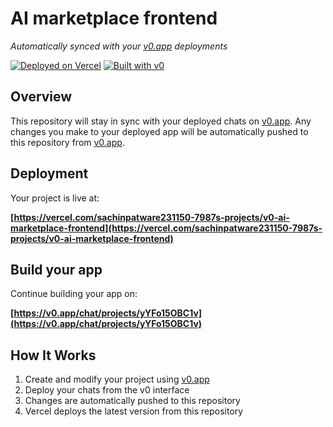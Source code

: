 # AI marketplace frontend

*Automatically synced with your [v0.app](https://v0.app) deployments*

[![Deployed on Vercel](https://img.shields.io/badge/Deployed%20on-Vercel-black?style=for-the-badge&logo=vercel)](https://vercel.com/sachinpatware231150-7987s-projects/v0-ai-marketplace-frontend)
[![Built with v0](https://img.shields.io/badge/Built%20with-v0.app-black?style=for-the-badge)](https://v0.app/chat/projects/yYFo15OBC1v)

## Overview

This repository will stay in sync with your deployed chats on [v0.app](https://v0.app).
Any changes you make to your deployed app will be automatically pushed to this repository from [v0.app](https://v0.app).

## Deployment

Your project is live at:

**[https://vercel.com/sachinpatware231150-7987s-projects/v0-ai-marketplace-frontend](https://vercel.com/sachinpatware231150-7987s-projects/v0-ai-marketplace-frontend)**

## Build your app

Continue building your app on:

**[https://v0.app/chat/projects/yYFo15OBC1v](https://v0.app/chat/projects/yYFo15OBC1v)**

## How It Works

1. Create and modify your project using [v0.app](https://v0.app)
2. Deploy your chats from the v0 interface
3. Changes are automatically pushed to this repository
4. Vercel deploys the latest version from this repository